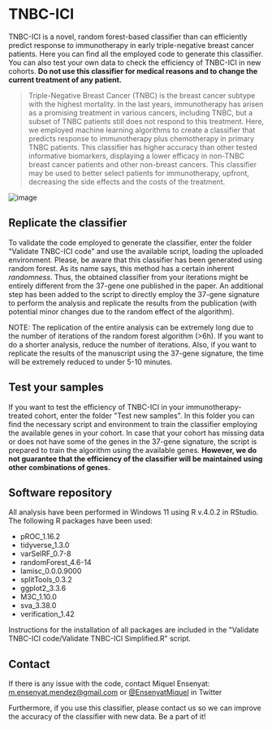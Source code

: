 # TNBC-ICI

TNBC-ICI is a novel, random forest-based classifier than can efficiently predict response to immunotherapy in early triple-negative breast cancer patients. Here you can find all the employed code to generate this classifier. You can also test your own data to check the efficiency of TNBC-ICI in new cohorts. **Do not use this classifier for medical reasons and to change the current treatment of any patient.**

> Triple-Negative Breast Cancer (TNBC) is the breast cancer subtype with the highest mortality. In the last years, immunotherapy has arisen as a promising treatment in various cancers, including TNBC, but a subset of TNBC patients still does not respond to this treatment. Here, we employed machine learning algorithms to create a classifier that predicts response to immunotherapy plus chemotherapy in primary TNBC patients. This classifier has higher accuracy than other tested informative biomarkers, displaying a lower efficacy in non-TNBC breast cancer patients and other non-breast cancers. This classifier may be used to better select patients for immunotherapy, upfront, decreasing the side effects and the costs of the treatment.

![image](https://user-images.githubusercontent.com/46361666/213405474-2f353c64-4adb-4e97-aaf1-5832f6e5ae2a.png)

## Replicate the classifier

To validate the code employed to generate the classifier, enter the folder "Validate TNBC-ICI code" and use the available script, loading the uploaded environment. Please, be aware that this classifier has been generated using random forest. As its name says, this method has a certain inherent _randomness_. Thus, the obtained classifier from your iterations might be entirely different from the 37-gene one published in the paper. An additional step has been added to the script to directly employ the 37-gene signature to perform the analysis and replicate the results from the publication (with potential minor changes due to the random effect of the algorithm).

NOTE: The replication of the entire analysis can be extremely long due to the number of iterations of the random forest algorithm (>6h). If you want to do a shorter analysis, reduce the number of iterations. Also, if you want to replicate the results of the manuscript using the 37-gene signature, the time will be extremely reduced to under 5-10 minutes.

## Test your samples

If you want to test the efficiency of TNBC-ICI in your immunotherapy-treated cohort, enter the folder "Test new samples". In this folder you can find the necessary script and environment to train the classifier employing the available genes in your cohort. In case that your cohort has missing data or does not have some of the genes in the 37-gene signature, the script is prepared to train the algorithm using the available genes. **However, we do not guarantee that the efficiency of the classifier will be maintained using other combinations of genes.**

## Software repository

All analysis have been performed in Windows 11 using R v.4.0.2 in RStudio. The following R packages have been used:
- pROC_1.16.2
- tidyverse_1.3.0
- varSelRF_0.7-8
- randomForest_4.6-14
- lamisc_0.0.0.9000
- splitTools_0.3.2
- ggplot2_3.3.6
- M3C_1.10.0
- sva_3.38.0
- verification_1.42

Instructions for the installation of all packages are included in the "Validate TNBC-ICI code/Validate TNBC-ICI Simplified.R" script.

## Contact
If there is any issue with the code, contact Miquel Ensenyat: m.ensenyat.mendez@gmail.com or [@EnsenyatMiquel](https://twitter.com/EnsenyatMiquel) in Twitter

Furthermore, if you use this classifier, please contact us so we can improve the accuracy of the classifier with new data. Be a part of it!


